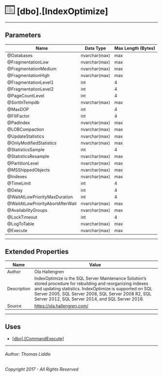 ﻿#### 


# ![Stored Procedures](../../Images/StoredProcedure32.png) [dbo].[IndexOptimize]

---

## <a name="#parameters"></a>Parameters

| Name | Data Type | Max Length (Bytes) |
|---|---|---|
| @Databases | nvarchar(max) | max |
| @FragmentationLow | nvarchar(max) | max |
| @FragmentationMedium | nvarchar(max) | max |
| @FragmentationHigh | nvarchar(max) | max |
| @FragmentationLevel1 | int | 4 |
| @FragmentationLevel2 | int | 4 |
| @PageCountLevel | int | 4 |
| @SortInTempdb | nvarchar(max) | max |
| @MaxDOP | int | 4 |
| @FillFactor | int | 4 |
| @PadIndex | nvarchar(max) | max |
| @LOBCompaction | nvarchar(max) | max |
| @UpdateStatistics | nvarchar(max) | max |
| @OnlyModifiedStatistics | nvarchar(max) | max |
| @StatisticsSample | int | 4 |
| @StatisticsResample | nvarchar(max) | max |
| @PartitionLevel | nvarchar(max) | max |
| @MSShippedObjects | nvarchar(max) | max |
| @Indexes | nvarchar(max) | max |
| @TimeLimit | int | 4 |
| @Delay | int | 4 |
| @WaitAtLowPriorityMaxDuration | int | 4 |
| @WaitAtLowPriorityAbortAfterWait | nvarchar(max) | max |
| @AvailabilityGroups | nvarchar(max) | max |
| @LockTimeout | int | 4 |
| @LogToTable | nvarchar(max) | max |
| @Execute | nvarchar(max) | max |


---

## <a name="#extendedproperties"></a>Extended Properties

| Name | Value |
|---|---|
| Author | Ola Hallengren |
| Description | IndexOptimize is the SQL Server Maintenance Solution’s stored procedure for rebuilding and reorganizing indexes and updating statistics. IndexOptimize is supported on SQL Server 2005, SQL Server 2008, SQL Server 2008 R2, SQL Server 2012, SQL Server 2014, and SQL Server 2016. |
| Source | https://ola.hallengren.com/ |


---

## <a name="#uses"></a>Uses

* [[dbo].[CommandExecute]](CommandExecute.md)


---

###### Author:  Thomas Liddle

###### Copyright 2017 - All Rights Reserved

